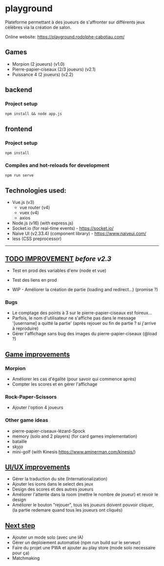 # playground
Plateforme permettant à des joueurs de s'affronter sur différents jeux célèbres via la création de salon.

Online website: https://playground.rodolphe-cabotiau.com/

## Games

- Morpion (2 joueurs) (v1.0)
- Pierre-papier-ciseaux (2/3 joueurs) (v2.1)
- Puissance 4 (2 joueurs) (v2.2)

## backend 

### Project setup
```
npm install && node app.js
```

## frontend

### Project setup
```
npm install
```

### Compiles and hot-reloads for development
```
npm run serve
```


## Technologies used:

- Vue.js (v3)
  - vue router (v4)
  - vuex (v4)
  - axios
- Node.js (v16) (with express.js)
- Socket.io (for real-time events) - https://socket.io/
- Naive UI (v2.33.4) (component library) - https://www.naiveui.com/
- less (CSS preprocessor)


-----------------------


## <ins>TODO IMPROVEMENT</ins> <i>before v2.3</i>

- Test en prod des variables d'env (node et vue)
- Test des liens en prod

- WIP - Améliorer la création de partie (loading and redirect...) (promise ?)

### Bugs

- Le comptage des points à 3 sur le pierre-papier-ciseaux est foireux...
- Parfois, le nom d'utilisateur ne s'affiche pas dans le message '[username] a quitté la partie' (après rejouer ou fin de partie ? si j'arrive à reproduire)
- Gérer l'affichage sans bug des images du pierre-papier-ciseaux (@load ?)

## <ins>Game improvements</ins>
### Morpion
- Améliorer les cas d'égalité (pour savoir qui commence après)
- Compter les scores et en gérer l'affichage

### Rock-Paper-Scissors
- Ajouter l'option 4 joueurs 

### Other game ideas
- pierre-papier-ciseaux-lézard-Spock
- memory (solo and 2 players) (for card games implementation)
- bataille
- skyjo
- mini-golf (with Kinesis https://www.aminerman.com/kinesis/)

## <ins>UI/UX improvements</ins>
- Gérer la traduction du site (Internationalization)
- Ajouter les icons dans le select des jeux
- Design des scores et des autres joueurs
- Améliorer l'attente dans la room (mettre le nombre de joueur) et revoir le design
- Améliorer le bouton "rejouer", tous les joueurs doivent pouvoir cliquer, (la partie redemare quand tous les joueurs ont cliqués)

## <ins>Next step</ins>
- Ajouter un mode solo (avec une IA)
- Gérer un deploiement automatisé (npm run build sur le serveur)
- Faire du projet une PWA et ajouter au play store (mode solo necessaire pour ça)
- Matchmaking